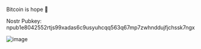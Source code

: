 Bitcoin is hope 🧡

Nostr Pubkey: 
npub1e8042552rtjs99xadas6c9usyuhcqq563q67mp7zwhnddujfjchssk7ngx

![image](https://user-images.githubusercontent.com/110417190/214428656-04887112-8f13-449e-b765-f3a1b9a4234e.png)
